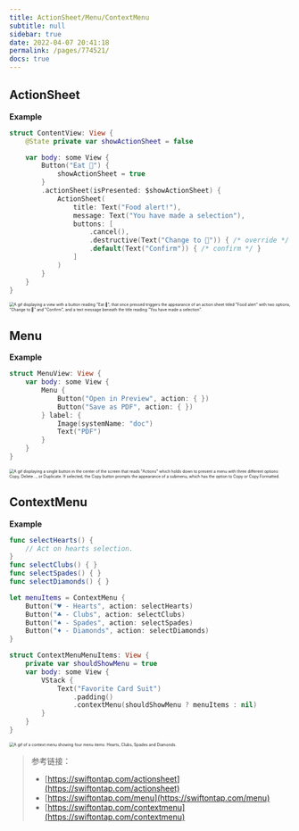 ```yaml
---
title: ActionSheet/Menu/ContextMenu
subtitle: null
sidebar: true
date: 2022-04-07 20:41:18
permalink: /pages/774521/
docs: true
---
```


## ActionSheet

**Example**

```swift
struct ContentView: View {
    @State private var showActionSheet = false

    var body: some View {
        Button("Eat 🍌") {
            showActionSheet = true
        }
        .actionSheet(isPresented: $showActionSheet) {
            ActionSheet(
                title: Text("Food alert!"),
                message: Text("You have made a selection"),
                buttons: [
                    .cancel(),
                    .destructive(Text("Change to 🍑")) { /* override */ },
                    .default(Text("Confirm")) { /* confirm */ }
                ]
            )
        }
    }
}
```

<img src="https://bananadocs-documentation-assets.s3-us-west-2.amazonaws.com/action-sheet-main-ex.gif" alt="A gif displaying a view with a button reading &quot;Eat 🍌&quot;, that once pressed triggers the appearance of an action sheet titled &quot;Food alert&quot; with two options, &quot;Change to 🍑&quot; and &quot;Confirm&quot;, and a text message beneath the title reading &quot;You have made a selection&quot;." style="zoom:50%;" />

## Menu

**Example**

```swift
struct MenuView: View {
    var body: some View {
        Menu {
            Button("Open in Preview", action: { })
            Button("Save as PDF", action: { })
        } label: {
            Image(systemName: "doc")
            Text("PDF")
        }
    }
}
```

<img src="https://bananadocs-documentation-assets.s3-us-west-2.amazonaws.com/menu-ex1.gif" alt="A gif displaying a single button in the center of the screen that reads &quot;Actions&quot; which holds down to present a menu with three different options: Copy, Delete..., or Duplicate. If selected, the Copy button prompts the appearance of a submenu, which has the option to Copy or Copy Formatted." style="zoom:50%;" />

## ContextMenu

**Example**

```swift
func selectHearts() {
    // Act on hearts selection.
}
func selectClubs() { }
func selectSpades() { }
func selectDiamonds() { }

let menuItems = ContextMenu {
    Button("♥️ - Hearts", action: selectHearts)
    Button("♣️ - Clubs", action: selectClubs)
    Button("♠️ - Spades", action: selectSpades)
    Button("♦️ - Diamonds", action: selectDiamonds)
}

struct ContextMenuMenuItems: View {
    private var shouldShowMenu = true
    var body: some View {
        VStack {
            Text("Favorite Card Suit")
                .padding()
                .contextMenu(shouldShowMenu ? menuItems : nil)
        }
    }
}
```

<img src="https://bananadocs-documentation-assets.s3-us-west-2.amazonaws.com/context-menu.gif" alt="A gif of a context menu showing four menu items: Hearts, Clubs, Spades and Diamonds." style="zoom:50%;" />



> 参考链接：
>
> - [https://swiftontap.com/actionsheet](https://swiftontap.com/actionsheet)
> - [https://swiftontap.com/menu](https://swiftontap.com/menu)
> - [https://swiftontap.com/contextmenu](https://swiftontap.com/contextmenu)

